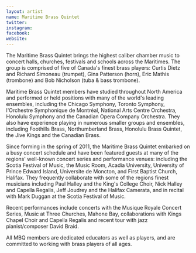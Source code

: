 ```yaml
---
layout: artist
name: Maritime Brass Quintet
twitter:
instagram:
facebook:
website:
---
```


The Maritime Brass Quintet brings the highest caliber chamber music to concert halls, churches, festivals and schools across the Maritimes. The group is comprised of five of Canada's finest brass players: Curtis Dietz and Richard Simoneau (trumpet), Gina Patterson (horn), Eric Mathis (trombone) and Bob Nicholson (tuba & bass trombone).

Maritime Brass Quintet members have studied throughout North America and performed or held positions with many of the world's leading ensembles, including the Chicago Symphony, Toronto Symphony, l'Orchestre Symphonique de Montréal, National Arts Centre Orchestra, Honolulu Symphony and the Canadian Opera Company Orchestra. They also have experience playing in numerous smaller groups and ensembles, including Foothills Brass, Northumberland Brass, Honolulu Brass Quintet, the Jive Kings and the Canadian Brass.

Since forming in the spring of 2011, the Maritime Brass Quintet embarked on a busy concert schedule and have been featured guests at many of the regions' well-known concert series and performance venues: including the Scotia Festival of Music, the Music Room, Acadia University, University of Prince Edward Island, Universite de Moncton, and First Baptist Church, Halifax. They frequently collaborate with some of the regions finest musicians including Paul Halley and the King's College Choir, Nick Halley and Capella Regalis, Jeff Joudrey and the Halifax Camerata, and in recital with Mark Duggan at the Scotia Festival of Music.

Recent performances include concerts with the Musique Royale Concert Series, Music at Three Churches, Mahone Bay, collaborations with Kings Chapel Choir and Capella Regalis and recent tour with jazz pianist/composer David Braid.

All MBQ members are dedicated educators as well as players, and are committed to working with brass players of all ages.